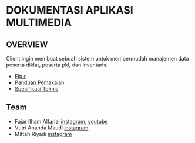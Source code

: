 # DOKUMENTASI APLIKASI MULTIMEDIA

## OVERVIEW

Client ingin membuat sebuah sistem untuk mempermudah manajemen data peserta diklat, peserta pkl, dan inventaris.

-   [Fitur](/docs/fitur.md)
-   [Panduan Pemakaian](/docs/panduan.md)
-   [Spesifikasi Teknis](/docs/teknis.md)

## Team

-   Fajar Ilham Alfarizi [instagram](https://www.instagram.com/fajaralfrzi/), [youtube](https://www.youtube.com/@fjralfa)
-   Vutri Ananda Maudi [instagram](https://www.instagram.com/vutrianndaa/)
-   Miftah Riyadi [instagram](https://www.instagram.com/mfthryd_/)
